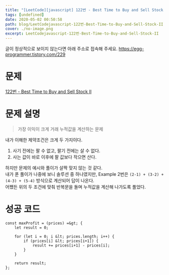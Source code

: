 ```yaml
---
title: "[LeetCode][javascript] 122번 - Best Time to Buy and Sell Stock II"
tags: [undefined]
date: 2020-05-02 00:50:58
path: blog/LeetCodejavascript-122번-Best-Time-to-Buy-and-Sell-Stock-II
cover: ./no-image.png
excerpt: LeetCodejavascript-122번-Best-Time-to-Buy-and-Sell-Stock-II
---
```

글이 정상적으로 보이지 않는다면 아래 주소로 접속해 주세요.
https://egg-programmer.tistory.com/229
# 문제

[122번 - Best Time to Buy and Sell Stock II](https://leetcode.com/problems/best-time-to-buy-and-sell-stock-ii/)

# 문제 설명

>  
> 가장 이익이 크게 거래 누적값을 계산하는 문제
> 

내가 이해한 제약조건은 크게 두 가지이다.

1.   사기 전에는 팔 수 없고, 팔기 전에는 살 수 없다.
2.   사는 값이 바로 이후에 팔 값보다 작으면 산다.

하지만 문제의 예시와 풀이가 살짝 맞지 않는 것 같다.  
내가 푼 풀이가 나중에 보니 솔루션 중 하나였지만, Example 2번은 `` (2-1) + (3-2) + (4-3) + (5-4) `` 방식으로 계산되어 답이 나온다.  
어쨌든 위의 두 조건에 맞춰 반복문을 돌며 누적값을 계산해 나가도록 풀었다. 

# 성공 코드

    const maxProfit = (prices) =&gt; {
        let result = 0; 
    
        for (let i = 0; i &lt; prices.length; i++) {
            if (prices[i] &lt; prices[i+1]) {
                result += prices[i+1] - prices[i];
            }
        }
    
        return result;
    };